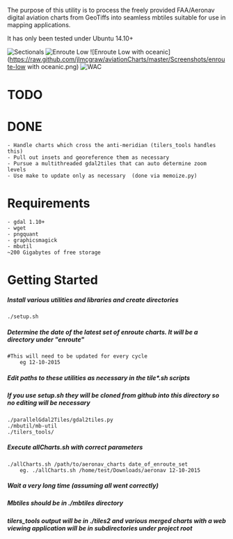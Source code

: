 The purpose of this utility is to process the freely provided FAA/Aeronav 
digital aviation charts from GeoTiffs into seamless mbtiles suitable for use in mapping 
applications.

It has only been tested under Ubuntu 14.10+

![Sectionals](https://raw.github.com/jlmcgraw/aviationCharts/master/Screenshots/sectional.png)
![Enroute Low](https://raw.github.com/jlmcgraw/aviationCharts/master/Screenshots/enroute-low.png)
![Enroute Low with oceanic](https://raw.github.com/jlmcgraw/aviationCharts/master/Screenshots/enroute-low with oceanic.png)
![WAC](https://raw.github.com/jlmcgraw/aviationCharts/master/Screenshots/wac.png)

# TODO    


# DONE
    - Handle charts which cross the anti-meridian (tilers_tools handles this)
    - Pull out insets and georeference them as necessary
    - Pursue a multithreaded gdal2tiles that can auto determine zoom levels
    - Use make to update only as necessary  (done via memoize.py)
        
# Requirements
    - gdal 1.10+
    - wget
    - pngquant 
    - graphicsmagick 
    - mbutil 
    ~200 Gigabytes of free storage
    
# Getting Started
##### Install various utilities and libraries and create directories
```
./setup.sh
```
##### Determine the date of the latest set of enroute charts.  It will be a directory under "enroute"
```
#This will need to be updated for every cycle
    eg 12-10-2015
```
##### Edit paths to these utilities as necessary in the tile*.sh scripts
##### If you use setup.sh they will be cloned from github into this directory so no editing will be necessary
```
./parallelGdal2Tiles/gdal2tiles.py
./mbutil/mb-util
./tilers_tools/
```
##### Execute allCharts.sh with correct parameters
```
./allCharts.sh /path/to/aeronav_charts date_of_enroute_set
    eg. ./allCharts.sh /home/test/Downloads/aeronav 12-10-2015
```
##### Wait a very long time (assuming all went correctly)
##### Mbtiles should be in ./mbtiles directory
##### tilers_tools output will be in ./tiles2 and various merged charts with a web viewing application will be in subdirectories under project root
